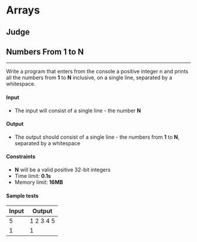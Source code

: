 # Arrays

## Judge





## Numbers From 1 to N

------



Write a program that enters from the console a positive integer n and prints all the numbers from **1** to **N** inclusive, on a single line, separated by a whitespace.

#### Input

- The input will consist of a single line - the number **N**

#### Output

- The output should consist of a single line - the numbers from **1** to **N**, separated by a whitespace

#### Constraints

- **N** will be a valid positive 32-bit integers
- Time limit: **0.1s**
- Memory limit: **16MB**

#### Sample tests

| Input | Output    |
| ----- | --------- |
| 5     | 1 2 3 4 5 |
| 1     | 1         |